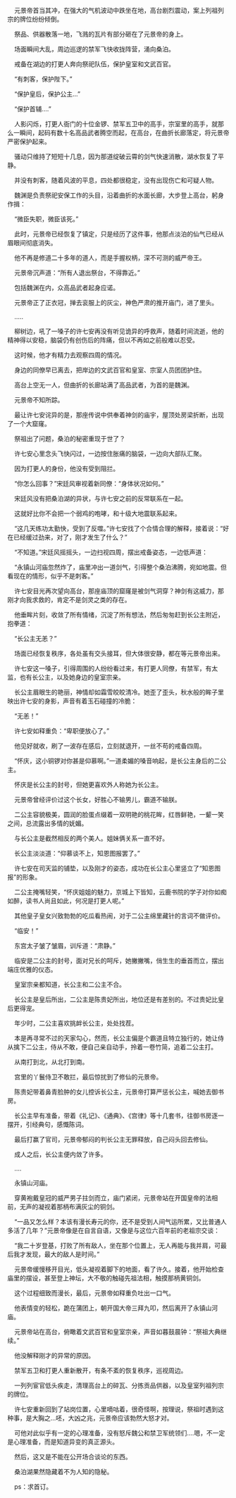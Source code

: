     元景帝首当其冲，在强大的气机波动中跌坐在地，高台剧烈震动，案上列祖列宗的牌位纷纷倾倒。

    祭品、供器散落一地，飞溅的瓦片有部分砸在了元景帝的身上。

    场面瞬间大乱，周边巡逻的禁军飞快收拢阵营，涌向桑泊。

    戒备在湖边的打更人奔向祭祀队伍，保护皇室和文武百官。

    “有刺客，保护陛下。”

    “保护皇后，保护公主...”

    “保护首辅....”

    人影闪烁，打更人衙门的十位金锣、禁军五卫中的高手，宗室里的高手，就那么一瞬间，起码有数十名高品武者腾空而起，在高台，在曲折长廊落定，将元景帝严密保护起来。

    骚动只维持了短短十几息，因为那道绽破云霄的剑气快速消散，湖水恢复了平静。

    并没有刺客，随着风波的平息，四处都很稳定，没有出现伤亡和可疑人物。

    魏渊是负责祭祀安保工作的头目，沿着曲折的水面长廊，大步登上高台，躬身作揖：

    “微臣失职，微臣该死。”

    此时，元景帝已经恢复了镇定，只是经历了这件事，他那点淡泊的仙气已经从眉眼间彻底消失。

    他不再是修道二十多年的道人，而是手握权柄，深不可测的威严帝王。

    元景帝沉声道：“所有人退出祭台，不得靠近。”

    包括魏渊在内，众高品武者起身应诺。

    元景帝正了正衣冠，掸去衮服上的灰尘，神色严肃的推开庙门，进了里头。

    .....

    柳树边，吼了一嗓子的许七安再没有听见诡异的呼救声，随着时间流逝，他的精神得以安稳，脑袋仍有创伤后的阵痛，但以不再如之前般难以忍受。

    这时候，他才有精力去观察四周的情况。

    身边的同僚早已离去，把岸边的文武百官和皇室、宗室人员团团护住。

    高台上空无一人，但曲折的长廊站满了高品武者，为首的是魏渊。

    元景帝不知所踪。

    最让许七安诧异的是，那座传说中供奉着神剑的庙宇，屋顶处房梁折断，出现了一个大窟窿。

    祭祖出了问题，桑泊的秘密重现于世了？

    许七安心里念头飞快闪过，一边按住胀痛的脑袋，一边向大部队汇聚。

    因为打更人的身份，他没有受到阻拦。

    “你怎么回事？”宋廷风审视着新同僚：“身体状况如何。”

    宋廷风没有把桑泊湖的异状，与许七安之前的反常联系在一起。

    这就好比你不会把一个弱鸡的咆哮，和十级大地震联系起来。

    “这几天练功太勤快，受到了反噬。”许七安找了个合情合理的解释，接着说：“好在已经缓过劲来，对了，刚才发生了什么？”

    “不知道。”宋廷风摇摇头，一边扫视四周，摆出戒备姿态，一边低声道：

    “永镇山河庙忽然炸了，庙里冲出一道剑气，引得整个桑泊沸腾，宛如地震。但看现在的情形，似乎不是刺客。”

    许七安目光再次望向高台，那座庙顶的窟窿是被剑气洞穿？神剑有这威力，那刚才向我求救的，肯定不是剑灵之类的存在。

    他垂眸片刻，收敛了所有情绪，沉淀了所有想法，然后匆匆赶到长公主附近，抱拳道：

    “长公主无恙？”

    场面已经恢复秩序，各处虽有交头接耳，但大体很安静，都在等元景帝出来。

    许七安这一嗓子，引得周围的人纷纷看过来，有打更人同僚，有禁军，有太监，也有长公主，以及她身边的皇室宗亲。

    长公主眉眼生的艳丽，神情却如霜雪皎皎清冷。她歪了歪头，秋水般的眸子里映出许七安的身影，声音有着玉石碰撞的冷脆：

    “无恙！”

    许七安如释重负：“卑职便放心了。”

    他见好就收，刷了一波存在感后，立刻就退开，一丝不苟的戒备四周。

    “怀庆，这小铜锣对你甚是仰慕啊。”一道柔媚的嗓音响起，是长公主身后的二公主。

    怀庆是长公主的封号，但她更喜欢外人称她为长公主。

    元景帝曾经评价过这个长女，好胜心不输男儿，霸道不输朕。

    二公主容貌极美，圆润的脸蛋点缀着一双明艳的桃花眸，红唇鲜艳，一颦一笑之间，总流露出多情的妩媚。

    与长公主是截然相反的两个美人。姐妹俩关系一直不好。

    长公主淡淡道：“仰慕谈不上，知恩图报罢了。”

    许七安在司天监的铺垫，以及刚才的姿态，成功在长公主心里竖立了“知恩图报”的形象。

    二公主掩嘴轻笑，“怀庆姐姐的魅力，京城上下皆知，云鹿书院的学子对你如痴如醉，读书人尚且如此，何况是打更人呢。”

    其他皇子皇女兴致勃勃的吃瓜看热闹，对于二公主绵里藏针的言词不做评价。

    “临安！”

    东宫太子皱了皱眉，训斥道：“肃静。”

    临安是二公主的封号，面对兄长的呵斥，她撇撇嘴，俏生生的垂首而立，摆出端庄优雅的仪态。

    皇室宗亲都知道，长公主和二公主不合。

    长公主是皇后所出，二公主是陈贵妃所出，地位还是有差别的。不过贵妃比皇后更得宠。

    年少时，二公主喜欢挑衅长公主，处处找茬。

    本是再寻常不过的天家勾心，然而，长公主偏是个霸道且特立独行的，她让侍从擒下二公主，侍从不敢，便自己亲自动手，拎着一卷竹简，追着二公主打。

    从南打到北，从北打到南。

    宫里的丫鬟侍卫不敢拦，最后惊扰到了修仙的元景帝。

    陈贵妃带着鼻青脸肿的女儿控诉长公主，元景帝打算严惩长公主，喊她去御书房。

    长公主早有准备，带着《礼记》、《通典》、《宫律》等十几套书，往御书房逐一摆开，引经典句，感慨陈词。

    最后打赢了官司，元景帝郁闷的判长公主无罪释放，自己闷头回去修仙。

    成人之后，长公主便内敛了许多。

    ....

    永镇山河庙。

    穿黄袍戴皇冠的威严男子拄剑而立，庙门紧闭，元景帝站在开国皇帝的法相前，无声的凝视着那柄布满灰尘的铜剑。

    “一品又怎么样？本该有漫长寿元的你，还不是受到人间气运所累，又比普通人多活了几年？”元景帝像是在自言自语，又像是与这位六百年前的老祖宗交谈：

    “我二十岁登基，打败了所有敌人，坐在那个位置上，无人再能与我并肩，可最后我才发现，最大的敌人是时间。”

    元景帝缓慢移开目光，低头凝视着脚下的地面，看了许久。接着，他开始检查庙里的摆设，甚至登上神坛，大不敬的触碰先祖法相，触摸那柄黄铜剑。

    这个过程细致而漫长，最后，元景帝如释重负吐出一口气。

    他表情变的轻松，跪在蒲团上，朝开国大帝三拜九叩，然后离开了永镇山河庙。

    元景帝站在高台，俯瞰着文武百官和皇室宗亲，声音如暮鼓晨钟：“祭祖大典继续。”

    他没解释刚才的异常的原因。

    禁军五卫和打更人重新散开，有条不紊的恢复秩序，巡视周边。

    一列列宦官低头疾走，清理高台上的碎瓦、分拣贡品供器，以及皇室列祖列宗的牌位。

    许七安重新回到了站岗位置，心里嘀咕着，很奇怪啊，按理说，祭祖时遇到这种事，是大胸之...呸，大凶之兆，元景帝应该勃然大怒才对。

    可他对此似乎有一定的心理准备，没有怒斥魏公和禁卫军统领们....嗯，不一定是心理准备，而是知道异变的真正源头。

    然后，这又是不能在公开场合谈论的东西。

    桑泊湖果然隐藏着不为人知的隐秘。

    ps：求首订。